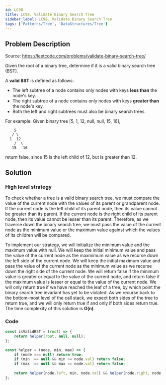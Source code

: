 ```yaml
---
id: LC98
title: LC98. Validate Binary Search Tree
sidebar_label: LC98. Validate Binary Search Tree
tags: ['Patterns/Tree', 'DataStructures/Tree']
---
```


## Problem Description

Source: https://leetcode.com/problems/validate-binary-search-tree/

Given the root of a binary tree, determine if it is a valid binary search tree (BST).

A **valid BST** is defined as follows:
- The left subtree of a node contains only nodes with keys **less than** the node's key.
- The right subtree of a node contains only nodes with keys **greater than** the node's key.
- Both the left and right subtrees must also be binary search trees.

For example: Given binary tree [5, 1, 12, null, null, 15, 16],
```
    5
   / \
  1  12
    /  \
   15   16
```
return false, since 15 is the left child of 12, but is greater than 12. 

## Solution

### High level strategy
To check whether a tree is a valid binary search tree, we must compare the value of the current node with the values of its parent or grandparent node. If the current node is the left child of its parent node, then its value cannot be greater than its parent. If the current node is the right child of its parent node, then its value cannot be lesser than its parent. Therefore, as we traverse down the binary search tree, we must pass the value of the current node as the minimum value or the maximum value against which the values of its children will be compared. 

To implement our strategy, we will initialize the minimum value and the maximum value with null. We will keep the initial minimum value and pass the value of the current node as the maxmimum value as we recurse down the left side of the current node. We will keep the initial maximum value and pass the value of the current node as the minimum value as we recurse down the right side of the current node. We will return false if the minimum value is greater or equal to the value of the current node, and return false if the maximum value is lesser or equal to the value of the current node. We will only return true if we have reached the leaf of a tree, by which point the binary search tree invariant has yet to be violated. As we recurse back to the bottom-most level of the call stack, we expect both sides of the tree to return true, and we will only return true if and only if both sides return true. The time complexity of this solution is **O(n)**.

### Code 
```javascript
const isValidBST = (root) => {
    return helper(root, null, null);
};

const helper = (node, min, max) => {
    if (node === null) return true;
    if (min !== null && min >= node.val) return false;
    if (max !== null && max <= node.val) return false;
    
    return helper(node.left, min, node.val) && helper(node.right, node.val, max);
};
```